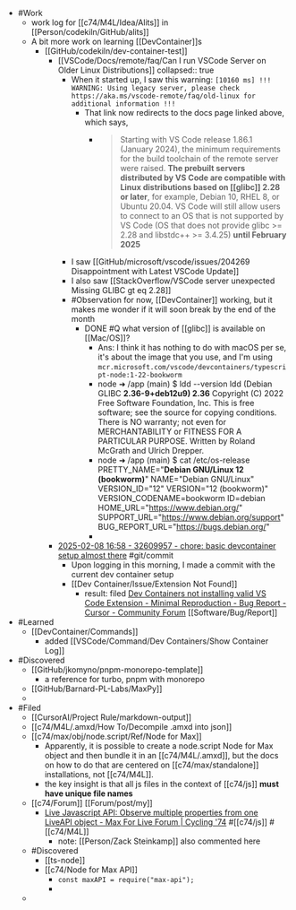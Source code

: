 - #Work
	- work log for [[c74/M4L/Idea/Alits]] in [[Person/codekiln/GitHub/alits]]
	- A bit more work on learning [[DevContainer]]s
		- [[GitHub/codekiln/dev-container-test]]
			- [[VSCode/Docs/remote/faq/Can I run VSCode Server on Older Linux Distributions]]
			  collapsed:: true
				- When it started up, I saw this warning: `[10160 ms] !!! WARNING: Using legacy server, please check https://aka.ms/vscode-remote/faq/old-linux for additional information !!!`
					- That link now redirects to the docs page linked above, which says,
						- > Starting with VS Code release 1.86.1 (January 2024), the minimum requirements for the build toolchain of the remote server were raised. **The prebuilt servers distributed by VS Code are compatible with Linux distributions based on [[glibc]] 2.28 or later**, for example, Debian 10, RHEL 8, or Ubuntu 20.04. VS Code will still allow users to connect to an OS that is not supported by VS Code (OS that does not provide glibc >= 2.28 and libstdc++ >= 3.4.25) **until February 2025**
				- I saw [[GitHub/microsoft/vscode/issues/204269 Disappointment with Latest VSCode Update]]
				- I also saw [[StackOverflow/VSCode server unexpected Missing GLIBC gt eq 2.28]]
				- #Observation for now, [[DevContainer]] working, but it makes me wonder if it will soon break by the end of the month
					- DONE #Q what version of [[glibc]] is available on [[Mac/OS]]?
						- Ans: I think it has nothing to do with macOS per se, it's about the image that you use, and I'm using `mcr.microsoft.com/vscode/devcontainers/typescript-node:1-22-bookworm`
						- node ➜ /app (main) $ ldd --version
						  ldd (Debian GLIBC **2.36-9+deb12u9) 2.36**
						  Copyright (C) 2022 Free Software Foundation, Inc.
						  This is free software; see the source for copying conditions.  There is NO
						  warranty; not even for MERCHANTABILITY or FITNESS FOR A PARTICULAR PURPOSE.
						  Written by Roland McGrath and Ulrich Drepper.
						- node ➜ /app (main) $ cat /etc/os-release
						  PRETTY_NAME="**Debian GNU/Linux 12 (bookworm)**"
						  NAME="Debian GNU/Linux"
						  VERSION_ID="12"
						  VERSION="12 (bookworm)"
						  VERSION_CODENAME=bookworm
						  ID=debian
						  HOME_URL="https://www.debian.org/"
						  SUPPORT_URL="https://www.debian.org/support"
						  BUG_REPORT_URL="https://bugs.debian.org/"
						-
			- [2025-02-08 16:58 - 32609957 - chore: basic devcontainer setup almost there](https://github.com/codekiln/alits/commit/32609957) #git/commit
				- Upon logging in this morning, I made a commit with the current dev container setup
				- [[Dev Container/Issue/Extension Not Found]]
					- result: filed [Dev Containers not installing valid VS Code Extension - Minimal Reproduction - Bug Report - Cursor - Community Forum](https://forum.cursor.com/t/dev-containers-not-installing-valid-vs-code-extension-minimal-reproduction/49294) [[Software/Bug/Report]]
- #Learned
	- [[DevContainer/Commands]]
		- added [[VSCode/Command/Dev Containers/Show Container Log]]
- #Discovered
	- [[GitHub/jkomyno/pnpm-monorepo-template]]
		- a reference for turbo, pnpm with monorepo
	- [[GitHub/Barnard-PL-Labs/MaxPy]]
	-
- #Filed
	- [[CursorAI/Project Rule/markdown-output]]
	- [[c74/M4L/.amxd/How To/Decompile .amxd into json]]
	- [[c74/max/obj/node.script/Ref/Node for Max]]
		- Apparently, it  is possible to create a node.script Node for Max object and then bundle it in an [[c74/M4L/.amxd]], but the docs on how to do that are centered on [[c74/max/standalone]] installations, not [[c74/M4L]].
		- the key insight is that all js files in the context of [[c74/js]] **must have unique file names**
	- [[c74/Forum]] [[Forum/post/my]]
		- [Live Javascript API: Observe multiple properties from one LiveAPI object - Max For Live Forum | Cycling '74](https://cycling74.com/forums/live-javascript-api-observe-multiple-properties-from-one-liveapi-object) #[[c74/js]] #[[c74/M4L]]
			- note: [[Person/Zack Steinkamp]] also commented here
	- #Discovered
		- [[ts-node]]
		- [[c74/Node for Max API]]
			- `const maxAPI = require("max-api");`
			-
	-